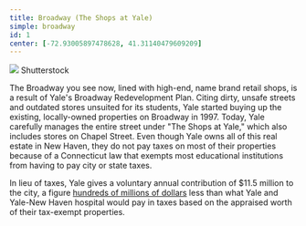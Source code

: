 ```yaml
---
title: Broadway (The Shops at Yale)
simple: broadway
id: 1
center: [-72.93005897478628, 41.31140479609209]
---
```


<div class="container right">
  <img src="/images/broadway.jpg"/>
  <span class="image-credit">Shutterstock</span>
</div>


The Broadway you see now, lined with high-end, name brand retail
shops, is a result of Yale's Broadway Redevelopment Plan. Citing
dirty, unsafe streets and outdated stores unsuited for its students,
Yale started buying up the existing, locally-owned properties on
Broadway in 1997. Today, Yale carefully manages the entire street
under "The Shops at Yale," which also includes stores on Chapel
Street. Even though Yale owns all of this real estate in New Haven,
they do not pay taxes on most of their properties because of a
Connecticut law that exempts most educational institutions from having
to pay city or state taxes. 

In lieu of taxes, Yale gives a voluntary
annual contribution of $11.5 million to the city, a figure
[hundreds of millions of dollars](https://www.newhavenindependent.org/index.php/archives/entry/elicker_gov/)
less than what Yale and Yale-New Haven hospital would pay in taxes
based on the appraised worth of their tax-exempt properties.
